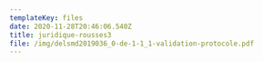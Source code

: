 ```yaml
---
templateKey: files
date: 2020-11-28T20:46:06.540Z
title: juridique-rousses3
file: /img/delsmd2019036_0-de-1-1_1-validation-protocole.pdf
---
```

